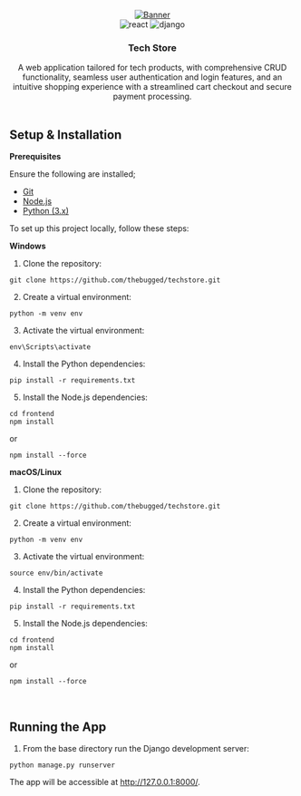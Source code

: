 <div align="center">
  <br />
    <a href="">
      <img src="https://github.com/thebugged/techstore/assets/74977495/92efc387-1e8c-44e6-b2ad-5a56944c9279)"
   alt="Banner">
    </a>
  <br />

  <div>
    <img src="https://img.shields.io/badge/-React-black?style=for-the-badge&logoColor=white&logo=react&color=61DAFB" alt="react" />
    <img src="https://img.shields.io/badge/-Django-black?style=for-the-badge&logoColor=white&logo=django&color=092E20" alt="django" />

</div>

  <h3 align="center">Tech Store</h3>
   <div align="center">
A web application tailored for tech products, with comprehensive CRUD functionality, seamless user authentication and login features, and an intuitive shopping experience with a streamlined cart checkout and secure payment processing.
    </div>
</div>
<br/>

## Setup & Installation
**Prerequisites**

Ensure the following are installed;
- [Git](https://git-scm.com/)
- [Node.js](https://nodejs.org/en)
- [Python (3.x)](https://www.python.org/downloads/)

To set up this project locally, follow these steps:

**Windows**
1. Clone the repository:
```shell
git clone https://github.com/thebugged/techstore.git
```

2. Create a virtual environment: 
```shell
python -m venv env
```

3. Activate the virtual environment:
```shell
env\Scripts\activate
```

4. Install the Python dependencies:
```shell
pip install -r requirements.txt
```

5. Install the Node.js dependencies:
```shell
cd frontend
npm install
```
or 
```shell
npm install --force
```

**macOS/Linux**
1. Clone the repository:
```shell
git clone https://github.com/thebugged/techstore.git
```

2. Create a virtual environment: 
```shell
python -m venv env
```

3. Activate the virtual environment:
```shell
source env/bin/activate
```

4. Install the Python dependencies:
```shell
pip install -r requirements.txt
```

5. Install the Node.js dependencies:
```shell
cd frontend
npm install
```
or 
```shell
npm install --force
```
<br/>

## Running the App
1. From the base directory run the Django development server:
```shell
python manage.py runserver
```

The app will be accessible at http://127.0.0.1:8000/.

